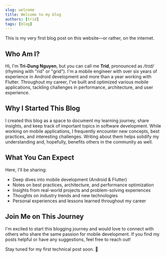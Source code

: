 ```yaml
---
slug: welcome
title: Welcome to my blog
authors: [trid]
tags: [blog]
---
```


This is my very first blog post on this website—or rather, on the internet.

<!-- truncate -->


## Who Am I?

Hi, I'm **Tri-Dung Nguyen**, but you can call me **Trid**, pronounced as */trɪd/* (rhyming with "rid" or "grid"). I'm a mobile engineer with over six years of experience in Android development and more than a year working with Flutter. Throughout my career, I've built and optimized various mobile applications, tackling challenges in performance, architecture, and user experience.

## Why I Started This Blog

I created this blog as a space to document my learning journey, share insights, and keep track of important topics in software development. While working on mobile applications, I frequently encounter new concepts, best practices, and interesting challenges. Writing about them helps solidify my understanding and, hopefully, benefits others in the community as well.

## What You Can Expect

Here, I'll be sharing:

- Deep dives into mobile development (Android & Flutter)
- Notes on best practices, architecture, and performance optimization
- Insights from real-world projects and problem-solving experiences
- Thoughts on industry trends and new technologies
- Personal experiences and lessons learned throughout my career

## Join Me on This Journey

I'm excited to start this blogging journey and would love to connect with others who share the same passion for mobile development. If you find my posts helpful or have any suggestions, feel free to reach out!

Stay tuned for my first technical post soon. 🚀

